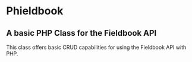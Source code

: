 # Phieldbook
## A basic PHP Class for the Fieldbook API

This class offers basic CRUD capabilities for using the Fieldbook API with PHP.